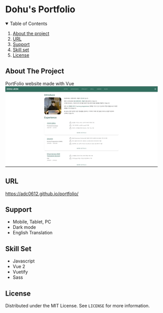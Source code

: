 # Dohu's Portfolio

<!-- TABLE OF CONTENTS -->
<details open="open">
  <summary>Table of Contents</summary>
  <ol>
    <li><a href="#about-the-project">About the project</a></li>
    <li><a href="#url">URL</a></li>
    <li><a href="#support">Support</a></li>
    <li><a href="#skill-set">Skill set</a></li>
    <li><a href="#license">License</a></li>
  </ol>
</details>


<!-- ABOUT THE PROJECT -->
## About The Project
PortFolio website made with Vue
![GIF](./src/assets/image/portfolio-demo.gif)

## URL
https://adc0612.github.io/portfolio/

## Support
* Mobile, Tablet, PC
* Dark mode
* English Translation

## Skill Set
* Javascript
* Vue 2
* Vuetify
* Sass

## License
Distributed under the MIT License. See `LICENSE` for more information.
